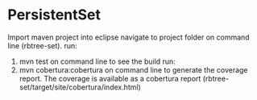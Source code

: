 # PersistentSet
Import maven project into eclipse
navigate to project folder on command line (rbtree-set).
run: 
1. mvn test
on command line to see the build
run: 
2. mvn cobertura:cobertura
on command line to generate the coverage report.
The coverage is available as a cobertura report (rbtree-set/target/site/cobertura/index.html)

